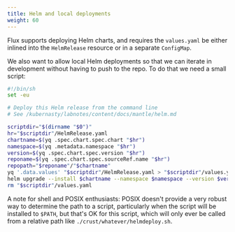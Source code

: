 ```yaml
---
title: Helm and local deployments
weight: 60
---
```


Flux supports deploying Helm charts,
and requires the `values.yaml` be either inlined into the `HelmRelease` resource
or in a separate `ConfigMap`.

We also want to allow local Helm deployments so that we can iterate in development without having to push to the repo.
To do that we need a small script:

```sh
#!/bin/sh
set -eu

# Deploy this Helm release from the command line
# See /kubernasty/labnotes/content/docs/mantle/helm.md

scriptdir="$(dirname "$0")"
hr="$scriptdir"/HelmRelease.yaml
chartname=$(yq .spec.chart.spec.chart "$hr")
namespace=$(yq .metadata.namespace "$hr")
version=$(yq .spec.chart.spec.version "$hr")
reponame=$(yq .spec.chart.spec.sourceRef.name "$hr")
repopath="$reponame"/"$chartname"
yq '.data.values' "$scriptdir"/HelmRelease.yaml > "$scriptdir"/values.yaml
helm upgrade --install $chartname --namespace $namespace --version $version $repopath --values "$scriptdir"/values.yaml
rm "$scriptdir"/values.yaml
```

A note for shell and POSIX enthusiasts:
POSIX doesn't provide a very robust way to determine the path to a script,
particularly when the script will be installed to `$PATH`,
but that's OK for this script,
which will only ever be called from a relative path like `./crust/whatever/helmdeploy.sh`.
